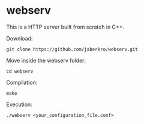 # webserv
This is a HTTP server built from scratch in C++.

Download:
```
git clone https://github.com/jaberkro/webserv.git
```

Move inside the webserv folder:
```
cd webserv
```

Compilation:
```
make
```

Execution:
```
./webserv <your_configuration_file.conf>
```
